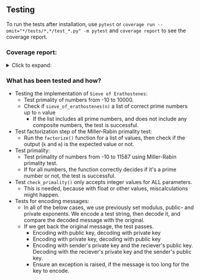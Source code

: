 ## Testing

To run the tests after installation, use `pytest` or `coverage run --omit="*/tests/*,*/test_*.py" -m pytest` and `coverage report` to see the coverage report. 

### Coverage report:
<details><summary>Click to expand:</summary>

  ```

  =========================================== test session starts ============================================
platform win32 -- Python 3.12.5, pytest-8.3.3, pluggy-1.5.0      
rootdir: C:\Users\Bence\Documents\rsa\helsinki-algorithms-project
configfile: pyproject.toml
collected 8 items

tests\test_encoding.py ....                                                                           [ 50%]
tests\test_erathosthenes.py .                                                                         [ 62%]
tests\test_primality.py ...                                                                           [100%]

============================================ 8 passed in 2.05s =============================================
PS C:\Users\Bence\Documents\rsa\helsinki-algorithms-project> coverage report
Name                                          Stmts   Miss  Cover
-----------------------------------------------------------------
__init__.py                                       0      0   100%
helsinki_algorithms_project\__init__.py           0      0   100%
helsinki_algorithms_project\encoding.py          22      1    95%
helsinki_algorithms_project\erathostenes.py      16      1    94%
helsinki_algorithms_project\primality.py         37      2    95%
-----------------------------------------------------------------
TOTAL                                            75      4    95%

```
</details>

### What has been tested and how?
- Testing the implementation of `Sieve of Erathostenes`:
  - Test primality of numbers from -10 to 10000.
  - Check if `sieve_of_erathostenes(n)` a list of correct prime numbers up to `n` value
    - If the list includes all prime numbers, and does not include any composite numbers, the test is successful.
- Test factorization step of the Miller-Rabin primality test:
  - Run the `factorize()` function for a list of values, then check if the output (`k` and `m`) is the expected value or not.
- Test primality:
  - Test primality of numbers from -10 to 11587 using Miller-Rabin primality test.
  - If for all numbers, the function correctly decides if it's a prime number or not, the test is successful.
- Test `check_primality()` only accepts integer values for ALL parameters.
  - This is needed, because with float or other values, miscalculations might happen. 
- Tests for encoding messages:
  - In all of the below cases, we use previously set modulus, public- and private exponents. We encode a test string, then decode it, and compare the decoded message with the original.
  - If we get back the original message, the test passes.
    - Encoding with public key, decoding with private key
    - Encoding with private key, decoding with public key
    - Encoding with sender's private key and the reciever's public key. Decoding with the reciever's private key and the sender's public key.
    - Ensure an exception is raised, if the message is too long for the key to encode.
